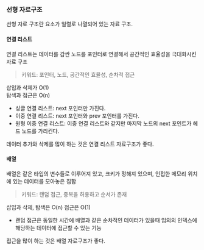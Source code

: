 ### 선형 자료구조
선형 자료 구조란 요소가 일렬로 나열되어 있는 자료 구조.

#### 연결 리스트
연결 리스트는 데이터를 감싼 노드를 포인터로 연결해서 공간적인 효율성을 극대화시킨 자료 구조
> 키워드: 포인터, 노드, 공간적인 효율성, 순차적 접근

삽입과 삭제가 O(1)  
탐색과 접근은 O(n)

- 싱글 연결 리스트: next 포인터만 가진다.
- 이중 연결 리스트: next 포인터와 prev 포인터를 가진다.
- 원형 이중 연결 리스트: 이중 연결 리스트와 같지만 마지막 노드의 next 포인트가 헤드 노드를 가리킨다.

데이터 추가와 삭제를 많이 하는 것은 연결 리스트 자료구조가 좋다.

#### 배열
배열은 같은 타입의 변수들로 이루어져 있고, 크키가 정해져 있으며, 인접한 메모리 위치에 있는 데이터를 모아놓은 집합
> 키워드: 랜덤 접근, 중복을 허용하고 순서가 존재

삽입과 삭제, 탐색은 O(n)
접근은 O(1)

- 랜덤 접근은 동일한 시간에 배열과 같은 순차적인 데이터가 있을때 임의의 인덱스에 해당하는 데이터에 접근할 수 있는 기능

접근을 많이 하는 것은 배열 자료구조가 좋다.